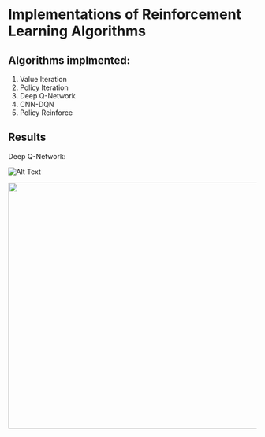 # Implementations of Reinforcement Learning Algorithms

## Algorithms  implmented:

1. Value Iteration
2. Policy Iteration
3. Deep Q-Network
4. CNN-DQN
5. Policy Reinforce

## Results

Deep Q-Network:

![Alt Text](https://media.giphy.com/media/SsxU9UVuMRixrbMaLT/giphy.gif)

<img src="https://github.com/relar-Ritik/RL-Algorithms/blob/master/rl_algo.png" align="left" height="500" width="600" >
